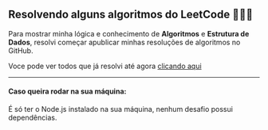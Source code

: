 ## Resolvendo alguns algoritmos do LeetCode 🧑🏻‍💻


Para mostrar minha lógica e conhecimento de **Algoritmos** e **Estrutura de Dados**, resolvi começar apublicar minhas resoluções de algoritmos no GitHub.
<br/>

Voce pode ver todos que já resolvi até agora [clicando aqui](https://leetcode.com/filiperv7/)
<br/>

---
#### Caso queira rodar na sua máquina:
É só ter o Node.js instalado na sua máquina, nenhum desafio possui dependências.
